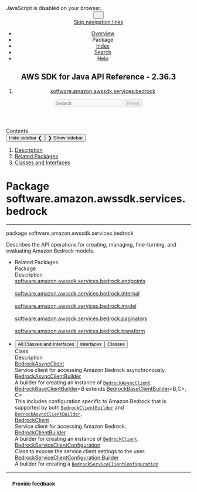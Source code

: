 <!DOCTYPE HTML>
<html lang="en">
<head>
<!-- Generated by javadoc (23) on Tue Oct 28 00:04:26 UTC 2025 -->
<title>software.amazon.awssdk.services.bedrock (AWS SDK for Java - 2.36.3)</title>
<meta name="viewport" content="width=device-width, initial-scale=1">
<meta http-equiv="Content-Type" content="text/html; charset=UTF-8">
<meta name="dc.created" content="2025-10-28">
<meta name="description" content="declaration: package: software.amazon.awssdk.services.bedrock">
<meta name="generator" content="javadoc/PackageWriter">
<link rel="stylesheet" type="text/css" href="../../../../../resource-files/jquery-ui.min.css" title="Style">
<link rel="stylesheet" type="text/css" href="../../../../../resource-files/stylesheet.css" title="Style">
<link rel="stylesheet" type="text/css" href="../../../../../resource-files/aws-sdk-java-v2-javadoc.css" title="Style">
<script type="text/javascript" src="../../../../../script-files/script.js"></script>
<script type="text/javascript" src="../../../../../script-files/jquery-3.7.1.min.js"></script>
<script type="text/javascript" src="../../../../../script-files/jquery-ui.min.js"></script>
</head>
<body class="package-declaration-page">
<script type="text/javascript">const pathtoroot = "../../../../../";
loadScripts(document, 'script');</script>
<noscript>
<div>JavaScript is disabled on your browser.</div>
</noscript>
<header role="banner">
<nav role="navigation">
<!-- ========= START OF TOP NAVBAR ======= -->
<div class="top-nav" id="navbar-top">
<div class="nav-content">
<div class="nav-menu-button"><button id="navbar-toggle-button" aria-controls="navbar-top" aria-expanded="false" aria-label="Toggle navigation links"><span class="nav-bar-toggle-icon">&nbsp;</span><span class="nav-bar-toggle-icon">&nbsp;</span><span class="nav-bar-toggle-icon">&nbsp;</span></button></div>
<div class="skip-nav"><a href="#skip-navbar-top" title="Skip navigation links">Skip navigation links</a></div>
<ul id="navbar-top-firstrow" class="nav-list" title="Navigation">
<li><a href="../../../../../index.html">Overview</a></li>
<li class="nav-bar-cell1-rev">Package</li>
<li><a href="../../../../../index-all.html">Index</a></li>
<li><a href="../../../../../search.html">Search</a></li>
<li><a href="../../../../../help-doc.html#package">Help</a></li>
</ul>
<div class="about-language"><h2>AWS SDK for Java API Reference - 2.36.3</h2></div>
</div>
</div>
<div class="sub-nav">
<div class="nav-content">
<ol class="sub-nav-list">
<li><a href="package-summary.html" class="current-selection">software.amazon.awssdk.services.bedrock</a></li>
</ol>
<div class="nav-list-search">
<input type="text" id="search-input" disabled placeholder="Search" aria-label="Search in documentation" autocomplete="off">
<input type="reset" id="reset-search" disabled value="Reset">
</div>
</div>
</div>
<!-- ========= END OF TOP NAVBAR ========= -->
<span class="skip-nav" id="skip-navbar-top"></span></nav>
</header>
<div class="main-grid">
<nav role="navigation" class="toc" aria-label="Table of contents">
<div class="toc-header">Contents</div>
<button class="hide-sidebar"><span>Hide sidebar&nbsp;</span>&#10094;</button><button class="show-sidebar">&#10095;<span>&nbsp;Show sidebar</span></button>
<ol class="toc-list">
<li><a href="#" tabindex="0">Description</a></li>
<li><a href="#related-package-summary" tabindex="0">Related Packages</a></li>
<li><a href="#class-summary" tabindex="0">Classes and Interfaces</a></li>
</ol>
</nav>
<main role="main">
<div class="header">
<h1 title="Package software.amazon.awssdk.services.bedrock" class="title">Package software.amazon.awssdk.services.bedrock</h1>
</div>
<hr>
<div class="horizontal-scroll">
<div class="package-signature">package <span class="element-name">software.amazon.awssdk.services.bedrock</span></div>
<section class="package-description" id="package-description">
<div class="block"><p>
 Describes the API operations for creating, managing, fine-turning, and evaluating Amazon Bedrock models.
 </p></div>
</section>
</div>
<section class="summary">
<ul class="summary-list">
<li>
<div id="related-package-summary">
<div class="caption"><span>Related Packages</span></div>
<div class="summary-table two-column-summary">
<div class="table-header col-first">Package</div>
<div class="table-header col-last">Description</div>
<div class="col-first even-row-color"><a href="endpoints/package-summary.html">software.amazon.awssdk.services.bedrock.endpoints</a></div>
<div class="col-last even-row-color">&nbsp;</div>
<div class="col-first odd-row-color"><a href="internal/package-summary.html">software.amazon.awssdk.services.bedrock.internal</a></div>
<div class="col-last odd-row-color">&nbsp;</div>
<div class="col-first even-row-color"><a href="model/package-summary.html">software.amazon.awssdk.services.bedrock.model</a></div>
<div class="col-last even-row-color">&nbsp;</div>
<div class="col-first odd-row-color"><a href="paginators/package-summary.html">software.amazon.awssdk.services.bedrock.paginators</a></div>
<div class="col-last odd-row-color">&nbsp;</div>
<div class="col-first even-row-color"><a href="transform/package-summary.html">software.amazon.awssdk.services.bedrock.transform</a></div>
<div class="col-last even-row-color">&nbsp;</div>
</div>
</div>
</li>
<li>
<div id="class-summary">
<div class="table-tabs" role="tablist" aria-orientation="horizontal"><button id="class-summary-tab0" role="tab" aria-selected="true" aria-controls="class-summary.tabpanel" tabindex="0" onkeydown="switchTab(event)" onclick="show('class-summary', 'class-summary', 2)" class="active-table-tab">All Classes and Interfaces</button><button id="class-summary-tab1" role="tab" aria-selected="false" aria-controls="class-summary.tabpanel" tabindex="-1" onkeydown="switchTab(event)" onclick="show('class-summary', 'class-summary-tab1', 2)" class="table-tab">Interfaces</button><button id="class-summary-tab2" role="tab" aria-selected="false" aria-controls="class-summary.tabpanel" tabindex="-1" onkeydown="switchTab(event)" onclick="show('class-summary', 'class-summary-tab2', 2)" class="table-tab">Classes</button></div>
<div id="class-summary.tabpanel" role="tabpanel" aria-labelledby="class-summary-tab0">
<div class="summary-table two-column-summary">
<div class="table-header col-first">Class</div>
<div class="table-header col-last">Description</div>
<div class="col-first even-row-color class-summary class-summary-tab1"><a href="BedrockAsyncClient.html" title="interface in software.amazon.awssdk.services.bedrock">BedrockAsyncClient</a></div>
<div class="col-last even-row-color class-summary class-summary-tab1">
<div class="block">Service client for accessing Amazon Bedrock asynchronously.</div>
</div>
<div class="col-first odd-row-color class-summary class-summary-tab1"><a href="BedrockAsyncClientBuilder.html" title="interface in software.amazon.awssdk.services.bedrock">BedrockAsyncClientBuilder</a></div>
<div class="col-last odd-row-color class-summary class-summary-tab1">
<div class="block">A builder for creating an instance of <a href="BedrockAsyncClient.html" title="interface in software.amazon.awssdk.services.bedrock"><code>BedrockAsyncClient</code></a>.</div>
</div>
<div class="col-first even-row-color class-summary class-summary-tab1"><a href="BedrockBaseClientBuilder.html" title="interface in software.amazon.awssdk.services.bedrock">BedrockBaseClientBuilder</a>&lt;B extends <a href="BedrockBaseClientBuilder.html" title="interface in software.amazon.awssdk.services.bedrock">BedrockBaseClientBuilder</a>&lt;B,<wbr>C&gt;,<wbr>C&gt;</div>
<div class="col-last even-row-color class-summary class-summary-tab1">
<div class="block">This includes configuration specific to Amazon Bedrock that is supported by both <a href="BedrockClientBuilder.html" title="interface in software.amazon.awssdk.services.bedrock"><code>BedrockClientBuilder</code></a> and
 <a href="BedrockAsyncClientBuilder.html" title="interface in software.amazon.awssdk.services.bedrock"><code>BedrockAsyncClientBuilder</code></a>.</div>
</div>
<div class="col-first odd-row-color class-summary class-summary-tab1"><a href="BedrockClient.html" title="interface in software.amazon.awssdk.services.bedrock">BedrockClient</a></div>
<div class="col-last odd-row-color class-summary class-summary-tab1">
<div class="block">Service client for accessing Amazon Bedrock.</div>
</div>
<div class="col-first even-row-color class-summary class-summary-tab1"><a href="BedrockClientBuilder.html" title="interface in software.amazon.awssdk.services.bedrock">BedrockClientBuilder</a></div>
<div class="col-last even-row-color class-summary class-summary-tab1">
<div class="block">A builder for creating an instance of <a href="BedrockClient.html" title="interface in software.amazon.awssdk.services.bedrock"><code>BedrockClient</code></a>.</div>
</div>
<div class="col-first odd-row-color class-summary class-summary-tab2"><a href="BedrockServiceClientConfiguration.html" title="class in software.amazon.awssdk.services.bedrock">BedrockServiceClientConfiguration</a></div>
<div class="col-last odd-row-color class-summary class-summary-tab2">
<div class="block">Class to expose the service client settings to the user.</div>
</div>
<div class="col-first even-row-color class-summary class-summary-tab1"><a href="BedrockServiceClientConfiguration.Builder.html" title="interface in software.amazon.awssdk.services.bedrock">BedrockServiceClientConfiguration.Builder</a></div>
<div class="col-last even-row-color class-summary class-summary-tab1">
<div class="block">A builder for creating a <a href="BedrockServiceClientConfiguration.html" title="class in software.amazon.awssdk.services.bedrock"><code>BedrockServiceClientConfiguration</code></a></div>
</div>
</div>
</div>
</div>
</li>
</ul>
</section>
<footer role="contentinfo">
<hr>
<p class="legal-copy"><small><div style="margin:1.2em;"><h3><a id="fdbk" target="_blank">Provide feedback</a><h3></div>                               <span id="awsdocs-legal-zone-copyright"></span>                               <script type="text/javascript">document.addEventListener("DOMContentLoaded",()=>{                                 var a=document.createElement("meta"),b=document.createElement("meta"),c=document.createElement("script"),                                 h=document.getElementsByTagName("head")[0],l=location.href,f=document.getElementById("fdbk");                                 a.name="guide-name",a.content="API Reference";b.name="service-name",b.content="AWS SDK for Java";                                 c.setAttribute("type","text/javascript"),c.setAttribute("src",                                 "https://docs.aws.amazon.com/assets/js/awsdocs-boot.js");h.appendChild(a);h.appendChild(b);                                 h.appendChild(c);f.setAttribute("href",                                 "https://docs-feedback.aws.amazon.com/feedback.jsp?hidden_service_name="+                                 encodeURI("AWS SDK for Java")+"&topic_url="+encodeURI(l))});                               </script></small></p>
</footer>
</main>
</div>
</body>
</html>
